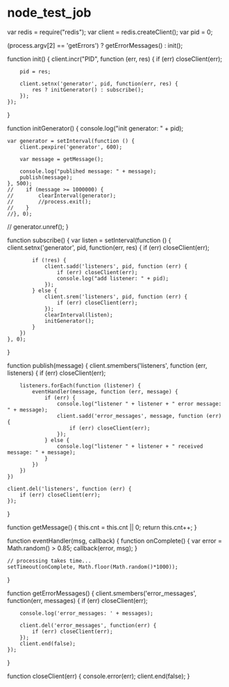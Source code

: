 # node_test_job

var redis = require("redis");
var client = redis.createClient();
var pid = 0;

(process.argv[2] == 'getErrors') ? getErrorMessages() : init();

function init() {
    client.incr("PID", function (err, res) {
        if (err) closeClient(err);

        pid = res;

        client.setnx('generator', pid, function(err, res) {
            res ? initGenerator() : subscribe();
        });
    });
}

function initGenerator() {
    console.log("init generator: " + pid);

    var generator = setInterval(function () {
        client.pexpire('generator', 600);

        var message = getMessage();

        console.log("publihed message: " + message);
        publish(message);
    }, 500);
    //    if (message >= 1000000) {
    //        clearInterval(generator);
    //        //process.exit();
    //    }
    //}, 0);

//    generator.unref();
}

function subscribe() {
    var listen = setInterval(function () {
        client.setnx('generator', pid, function(err, res) {
            if (err) closeClient(err);

            if (!res) {
                client.sadd('listeners', pid, function (err) {
                    if (err) closeClient(err);
                    console.log("add listener: " + pid);
                });
            } else {
                client.srem('listeners', pid, function (err) {
                    if (err) closeClient(err);
                });
                clearInterval(listen);
                initGenerator();
            }
        })
    }, 0);
}

function publish(message) {
    client.smembers('listeners', function (err, listeners) {
        if (err) closeClient(err);

        listeners.forEach(function (listener) {
            eventHandler(message, function (err, message) {
                if (err) {
                    console.log("listener " + listener + " error message: " + message);
                    client.sadd('error_messages', message, function (err) {
                        if (err) closeClient(err);
                    });
                } else {
                    console.log("listener " + listener + " received message: " + message);
                }
            })
        })
    })

    client.del('listeners', function (err) {
        if (err) closeClient(err);
    });
}

function getMessage() {
    this.cnt = this.cnt || 0;
    return this.cnt++;
}

function eventHandler(msg, callback) {
    function onComplete() {
        var error = Math.random() > 0.85;
        callback(error, msg);
    }

    // processing takes time...
    setTimeout(onComplete, Math.floor(Math.random()*1000));
}

function getErrorMessages() {
    client.smembers('error_messages', function(err, messages) {
        if (err) closeClient(err);

        console.log('error_messages: ' + messages);

        client.del('error_messages', function(err) {
            if (err) closeClient(err);
        });
        client.end(false);
    });
}

function closeClient(err) {
    console.error(err);
    client.end(false);
}

